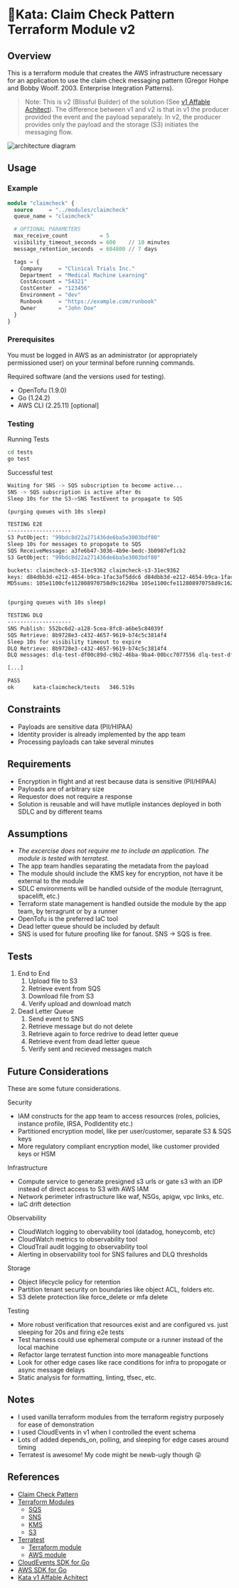 # 🥋Kata: Claim Check Pattern Terraform Module v2

## Overview

This is a terraform module that creates the AWS infrastructure necessary for an
application to use the claim check messaging pattern (Gregor Hohpe and Bobby
Woolf. 2003. Enterprise Integration Patterns​).

> Note: This is v2 (Blissful Builder) of the solution (See [v1 Affable
> Achitect](https://github.com/jimweller/kata-claimcheck/tree/v1)). The
> difference between v1 and v2 is that in v1 the producer provided the event and
> the payload separately. In v2, the producer provides only the payload and the
> storage (S3) initiates the messaging flow.

![architecture diagram](diagram.drawio.svg)

## Usage

### Example

```terraform
module "claimcheck" {
  source     = "../modules/claimcheck"
  queue_name = "claimcheck"

  # OPTIONAL PARAMETERS
  max_receive_count          = 5
  visibility_timeout_seconds = 600    // 10 minutes
  message_retention_seconds  = 604800 // 7 days

  tags = {
    Company     = "Clinical Trials Inc."
    Department  = "Medical Machine Learning"
    CostAccount = "54321"
    CostCenter  = "123456"
    Environment = "dev"
    Runbook     = "https://example.com/runbook"
    Owner       = "John Doe"
  }
}
```

### Prerequisites

You must be logged in AWS as an administrator (or appropriately permissioned user) on your
terminal before running commands.

Required software (and the versions used for testing).

- OpenTofu (1.9.0)
- Go (1.24.2)
- AWS CLI (2.25.11) [optional]

### Testing

Running Tests

```bash
cd tests
go test
```

Successful test

```bash
Waiting for SNS -> SQS subscription to become active...
SNS -> SQS subscription is active after 0s
Sleep 10s for the S3->SNS TestEvent to propagate to SQS

(purging queues with 10s sleep)

TESTING E2E
--------------------
S3 PutObject: "99bdc8d22a271436de6ba5e3003bdf80"
Sleep 10s for messages to propogate to SQS
SQS ReceiveMessage: a3fe6b47-3036-4b9e-bedc-3b0907ef1cb2
S3 GetObject: "99bdc8d22a271436de6ba5e3003bdf80"

buckets: claimcheck-s3-31ec9362 claimcheck-s3-31ec9362
keys: d84dbb3d-e212-4654-b9ca-1fac3af5ddc6 d84dbb3d-e212-4654-b9ca-1fac3af5ddc6
MD5sums: 105e1100cfe112808970758d9c1629ba 105e1100cfe112808970758d9c1629ba


(purging queues with 10s sleep)

TESTING DLQ
--------------------
SNS Publish: 552bc6d2-a128-5cea-8fc8-a6be5c84039f
SQS Retrieve: 8b9728e3-c432-4657-9619-b74c5c3814f4
Sleep 10s for visibility timeout to expire
DLQ Retrieve: 8b9728e3-c432-4657-9619-b74c5c3814f4
DLQ messages: dlq-test-df00c89d-c9b2-46ba-9ba4-00bcc7077556 dlq-test-df00c89d-c9b2-46ba-9ba4-00bcc7077556

[...]

PASS
ok      kata-claimcheck/tests   346.519s
```

## Constraints

- Payloads are sensitive data (PII/HIPAA)
- Identity provider is already implemented by the app team
- Processing payloads can take several minutes

## Requirements

- Encryption in flight and at rest because data is sensitive (PII/HIPAA)
- Payloads are of arbitrary size
- Requestor does not require a response
- Solution is reusable and will have mutliple instances deployed in both SDLC and by different teams

## Assumptions

- _The excercise does not require me to include an application. The module is tested with terratest._
- The app team handles separating the metadata from the payload
- The module should include the KMS key for encryption, not have it be external to the module
- SDLC environments will be handled outside of the module (terragrunt, spacelift, etc.)
- Terraform state management is handled outside the module by the app team, by terragrunt or by a runner
- OpenTofu is the preferred IaC tool
- Dead letter queue should be included by default
- SNS is used for future proofing like for fanout. SNS -> SQS is free.

## Tests

1. End to End
   1. Upload file to S3
   2. Retrieve event from SQS
   3. Download file from S3
   4. Verify upload and download match
2. Dead Letter Queue
   1. Send event to SNS
   2. Retrieve message but do not delete
   3. Retrieve again to force redrive to dead letter queue
   4. Retrieve event from dead letter queue
   5. Verify sent and recieved messages match

## Future Considerations

These are some future considerations.

Security

- IAM constructs for the app team to access resources (roles, policies, instance profile, IRSA, PodIdentity etc.)
- Partitioned encryption model, like per user/customer, separate S3 & SQS keys
- More regulatory compliant encryption model, like customer provided keys or HSM

Infrastructure

- Compute service to generate presigned s3 urls or gate s3 with an IDP instead of direct access to S3 with AWS IAM
- Network perimeter infrastructure like waf, NSGs, apigw, vpc links, etc.
- IaC drift detection

Observability

- CloudWatch logging to obervability tool (datadog, honeycomb, etc)
- CloudWatch metrics to observability tool
- CloudTrail audit logging to observability tool
- Alerting in observability tool for SNS failures and DLQ thresholds

Storage

- Object lifecycle policy for retention
- Partition tenant security on boundaries like object ACL, folders etc.
- S3 delete protection like force_delete or mfa delete

Testing

- More robust verification that resources exist and are configured vs. just sleeping for 20s and firing e2e tests
- Test harness could use ephemeral compute or a runner instead of the local machine
- Refactor large terratest function into more manageable functions
- Look for other edge cases like race conditions for infra to propogate or async message delays
- Static analysis for formatting, linting, tfsec, etc.

## Notes

- I used vanilla terraform modules from the terraform registry purposely for ease of demonstration
- I used CloudEvents in v1 when I controlled the event schema
- Lots of added depends_on, polling, and sleeping for edge cases around timing
- Terratest is awesome! My code might be newb-ugly though 😜

## References

- [Claim Check Pattern](https://www.enterpriseintegrationpatterns.com/patterns/messaging/StoreInLibrary.html)
- [Terraform Modules](https://registry.terraform.io/namespaces/terraform-aws-modules)
  - [SQS](https://registry.terraform.io/modules/terraform-aws-modules/sqs/aws/latest)
  - [SNS](https://registry.terraform.io/modules/terraform-aws-modules/sns/aws/latest)
  - [KMS](https://registry.terraform.io/modules/terraform-aws-modules/kms/aws/latest)
  - [S3](https://registry.terraform.io/modules/terraform-aws-modules/s3-bucket/aws/latest)
- [Terratest](https://terratest.gruntwork.io/)
  - [Terraform module](https://pkg.go.dev/github.com/gruntwork-io/terratest@v0.48.2/modules/terraform)
  - [AWS module](https://pkg.go.dev/github.com/gruntwork-io/terratest@v0.48.2/modules/aws)
- [CloudEvents SDK for Go](https://github.com/cloudevents/sdk-go)
- [AWS SDK for Go](https://pkg.go.dev/github.com/aws/aws-sdk-go-v2)
- [Kata v1 Affable Achitect](https://github.com/jimweller/kata-claimcheck/tree/v1)
